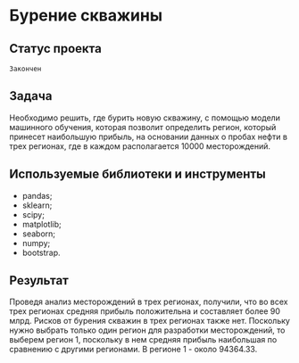 # Бурение скважины

## Статус проекта
`Закончен`

## Задача
Необходимо решить, где бурить новую скважину, с помощью модели машинного обучения, которая позволит определить регион, который принесет наибольшую прибыль, на основании данных о пробах нефти в трех регионах, где в каждом располагается 10000 месторождений.

## Используемые библиотеки и инструменты
- pandas;
- sklearn;
- scipy;
- matplotlib;
- seaborn;
- numpy;
- bootstrap.

## Результат
Проведя анализ месторождений в трех регионах, получили, что во всех трех регионах средняя прибыль положительна и составляет более 90 млрд. Рисков от бурения скважин в трех регионах также нет. Поскольку нужно выбрать только один регион для разработки месторождений, то выберем регион 1, поскольку в нем средняя прибыль наибольшая по сравнению с другими регионами. В регионе 1 - около 94364.33.